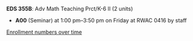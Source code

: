 **EDS 355B**: Adv Math Teaching Prct/K-6 II (2 units)

- **A00** (Seminar) at 1:00 pm–3:50 pm on Friday at RWAC 0416 by staff

[Enrollment numbers over time](./EDS355B.tsv)
